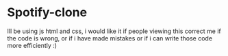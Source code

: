 # Spotify-clone
Ill be using js html and css, i would like it if people viewing this correct me if the code is wrong, or if i have made mistakes or if i can write those code more efficiently :)
